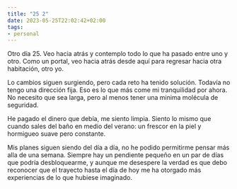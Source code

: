 ```yaml
---
title: "25 2"
date: 2023-05-25T22:02:42+02:00
tags:
- personal
---
```


Otro día 25. Veo hacia atrás y contemplo todo lo que ha pasado entre uno y otro. Como un portal, veo hacia atrás desde aquí para regresar hacia otra habitación, otro yo.

Lo cambios siguen surgiendo, pero cada reto ha tenido solución. Todavía no tengo una dirección fija. Eso es lo que más come mi tranquilidad por ahora. No necesito que sea larga, pero al menos tener una minima molécula de seguridad.
 
He pagado el dinero que debía, me siento limpia. Siento lo mismo que cuando sales del baño en medio del verano: un frescor en la piel y hormigueo suave pero constante.

Mis planes siguen siendo del día a día, no he podido permitirme pensar más alla de una semana. Siempre hay un pendiente pequeño en un par de días que podría desbloquearme, y aunque me desespere la verdad es que debo reconocer que el trayecto hasta el día de hoy me ha otorgado más experiencias de lo que hubiese imaginado.
